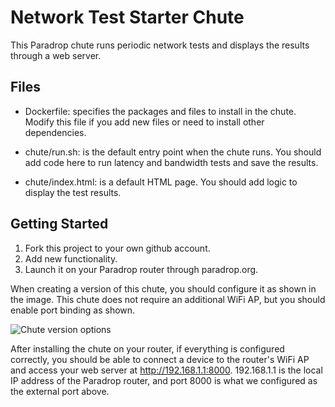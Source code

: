 # Network Test Starter Chute

This Paradrop chute runs periodic network tests and displays the results
through a web server.

## Files

* Dockerfile: specifies the packages and files to install in the chute.
Modify this file if you add new files or need to install other
dependencies.

* chute/run.sh: is the default entry point when the chute runs.  You
should add code here to run latency and bandwidth tests and save the
results.

* chute/index.html: is a default HTML page.  You should add logic to
display the test results.

## Getting Started

1. Fork this project to your own github account.
2. Add new functionality.
3. Launch it on your Paradrop router through paradrop.org.

When creating a version of this chute, you should configure it as shown
in the image.  This chute does not require an additional WiFi AP, but
you should enable port binding as shown.

![Chute version options](/images/chute_version.png)

After installing the chute on your router, if everything is configured
correctly, you should be able to connect a device to the router's WiFi AP
and access your web server at http://192.168.1.1:8000.  192.168.1.1 is
the local IP address of the Paradrop router, and port 8000 is what we
configured as the external port above.
